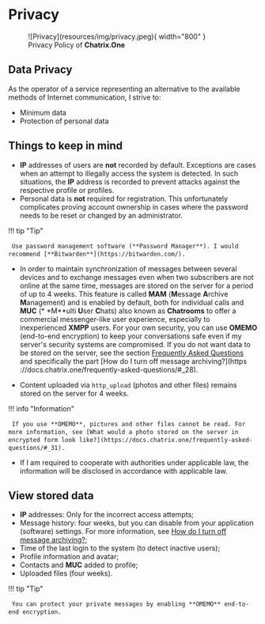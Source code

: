 # Privacy

<figure markdown>
   ![Privacy](resources/img/privacy.jpeg){ width="800" }
   <figcaption>Privacy Policy of <b>Chatrix.One</b></figcaption>
</figure>

## Data Privacy

As the operator of a service representing an alternative to the available methods of Internet communication, I strive to:

- Minimum data
- Protection of personal data

## Things to keep in mind

- **IP** addresses of users are **not** recorded by default. Exceptions are cases when an attempt to illegally access the system is detected. In such situations, the **IP** address is recorded to prevent attacks against the respective profile or profiles.
- Personal data is **not** required for registration. This unfortunately complicates proving account ownership in cases where the password needs to be reset or changed by an administrator.

!!! tip "Tip"

     Use password management software (**Password Manager**). I would recommend [**Bitwarden**](https://bitwarden.com/).

- In order to maintain synchronization of messages between several devices and to exchange messages even when two subscribers are not online at the same time, messages are stored on the server for a period of up to 4 weeks. This feature is called **MAM** (**M**essage **A**rchive **M**anagement) and is enabled by default, both for individual calls and **MUC** (* *M**ulti **U**ser **C**hats) also known as **Chatrooms** to offer a commercial messenger-like user experience, especially to inexperienced **XMPP** users. For your own security, you can use **OMEMO** (end-to-end encryption) to keep your conversations safe even if my server's security systems are compromised. If you do not want data to be stored on the server, see the section [Frequently Asked Questions](https://docs.chatrix.one/frequently-asked-questions/) and specifically the part [How do I turn off message archiving?](https ://docs.chatrix.one/frequently-asked-questions/#_28).

- Content uploaded via `http_upload` (photos and other files) remains stored on the server for 4 weeks.

!!! info "Information"

     If you use **OMEMO**, pictures and other files cannot be read. For more information, see [What would a photo stored on the server in encrypted form look like?](https://docs.chatrix.one/frequently-asked-questions/#_31).

- If I am required to cooperate with authorities under applicable law, the information will be disclosed in accordance with applicable law.

## View stored data

- **IP** addresses: Only for the incorrect access attempts;
- Message history: four weeks, but you can disable from your application (software) settings. For more information, see [How do I turn off message archiving?](https://docs.chatrix.one/frequently-asked-questions/#_28);
- Time of the last login to the system (to detect inactive users);
- Profile information and avatar;
- Contacts and **MUC** added to profile;
- Uploaded files (four weeks).

!!! tip "Tip"

     You can protect your private messages by enabling **OMEMO** end-to-end encryption.